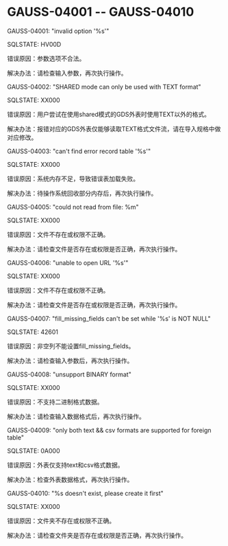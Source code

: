 # GAUSS-04001 -- GAUSS-04010<a name="ZH-CN_TOPIC_0302073422"></a>

GAUSS-04001: "invalid option '%s'"

SQLSTATE: HV00D

错误原因：参数选项不合法。

解决办法：请检查输入参数，再次执行操作。

GAUSS-04002: "SHARED mode can only be used with TEXT format"

SQLSTATE: XX000

错误原因：用户尝试在使用shared模式的GDS外表时使用TEXT以外的格式。

解决办法：报错对应的GDS外表仅能够读取TEXT格式文件流，请在导入规格中做对应修改。

GAUSS-04003: "can't find error record table '%s'"

SQLSTATE: XX000

错误原因：系统内存不足，导致错误表加载失败。

解决办法：待操作系统回收部分内存后，再次执行操作。

GAUSS-04005: "could not read from file: %m"

SQLSTATE: XX000

错误原因：文件不存在或权限不正确。

解决办法：请检查文件是否存在或权限是否正确，再次执行操作。

GAUSS-04006: "unable to open URL '%s'"

SQLSTATE: XX000

错误原因：文件不存在或权限不正确。

解决办法：请检查文件是否存在或权限是否正确，再次执行操作。

GAUSS-04007: "fill\_missing\_fields can't be set while '%s' is NOT NULL"

SQLSTATE: 42601

错误原因：非空列不能设置fill\_missing\_fields。

解决办法：请检查输入参数后，再次执行操作。

GAUSS-04008: "unsupport BINARY format"

SQLSTATE: XX000

错误原因：不支持二进制格式数据。

解决办法：请检查输入数据格式后，再次执行操作。

GAUSS-04009: "only both text && csv formats are supported for foreign table"

SQLSTATE: 0A000

错误原因：外表仅支持text和csv格式数据。

解决办法：检查外表数据格式，再次执行操作。

GAUSS-04010: "%s doesn't exist, please create it first"

SQLSTATE: XX000

错误原因：文件夹不存在或权限不正确。

解决办法：请检查文件夹是否存在或权限是否正确，再次执行操作。
